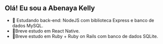 ## Olá! Eu sou a Abenaya Kelly

- 📖 Estudando back-end: NodeJS com biblioteca Express e banco de dados MySQL.
- 📘Breve estudo em React Native.
- 📘Breve estudo em Ruby + Ruby on Rails com banco de dados SQLite.

